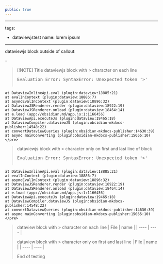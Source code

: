 ```yaml
---
public: true
---
```

---
tags:
  - dataviewjstest
name: lorem ipsum
---

dataviewjs block outside of callout:
<span><span><p dir="auto">-</p></span></span>

> [!NOTE] Title
>  dataviewjs block with > character on each line
> <pre class="dataview dataview-error">Evaluation Error: SyntaxError: Unexpected token '&gt;'
    at DataviewInlineApi.eval (plugin:dataview:18885:21)
    at evalInContext (plugin:dataview:18886:7)
    at asyncEvalInContext (plugin:dataview:18896:32)
    at DataviewJSRenderer.render (plugin:dataview:18922:19)
    at DataviewJSRenderer.onload (plugin:dataview:18464:14)
    at e.load (app://obsidian.md/app.js:1:1166456)
    at DataviewApi.executeJs (plugin:dataview:19465:18)
    at DataviewCompiler.dataviewJS (plugin:obsidian-mkdocs-publisher:14548:22)
    at convertDataviewQueries (plugin:obsidian-mkdocs-publisher:14630:39)
    at async mainConverting (plugin:obsidian-mkdocs-publisher:15055:10)</pre>
>  dataviewjs block with > character only on first and last line of block
> <pre class="dataview dataview-error">Evaluation Error: SyntaxError: Unexpected token '&gt;'
    at DataviewInlineApi.eval (plugin:dataview:18885:21)
    at evalInContext (plugin:dataview:18886:7)
    at asyncEvalInContext (plugin:dataview:18896:32)
    at DataviewJSRenderer.render (plugin:dataview:18922:19)
    at DataviewJSRenderer.onload (plugin:dataview:18464:14)
    at e.load (app://obsidian.md/app.js:1:1166456)
    at DataviewApi.executeJs (plugin:dataview:19465:18)
    at DataviewCompiler.dataviewJS (plugin:obsidian-mkdocs-publisher:14548:22)
    at convertDataviewQueries (plugin:obsidian-mkdocs-publisher:14630:39)
    at async mainConverting (plugin:obsidian-mkdocs-publisher:15055:10)</pre>
> dataview block with > character on each line
>  | File | name |
> | ---- | ---- |
> 
> dataview block with > character only on first and last line
>  | File | name |
> | ---- | ---- |
> 
> 
> End of testing

